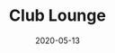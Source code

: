 ---
layout: project
type: project
image: images/tutor.jpg
title: Club Lounge
permalink: projects/clublounge
date: 2020-05-13
href: https://club-lounge.github.io/ 
summary: For my final project for ICS 314 at UH @Manoa, we were to partner up with classmates and create a club managing website, created for the UH Community.  
---